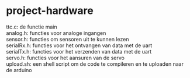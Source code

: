 # project-hardware

ttc.c: de functie main <br />
analog.h: functies voor analoge ingangen <br />
sensor.h: functies om sensoren uit te kunnen lezen <br />
serialRx.h: functies voor het ontvangen van data met de uart <br />
serialTx.h: functies voor het verzenden van data met de uart <br />
servo.h: functies voor het aansuren van de servo <br />
upload.sh: een shell script om de code te compileren en te uploaden naar de arduino <br />
